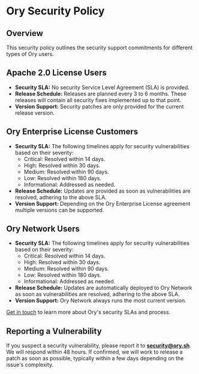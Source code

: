 # Ory Security Policy

## Overview

This security policy outlines the security support commitments for different
types of Ory users.

## Apache 2.0 License Users

- **Security SLA:** No security Service Level Agreement (SLA) is provided.
- **Release Schedule:** Releases are planned every 3 to 6 months. These releases
  will contain all security fixes implemented up to that point.
- **Version Support:** Security patches are only provided for the current
  release version.

## Ory Enterprise License Customers

- **Security SLA:** The following timelines apply for security vulnerabilities
  based on their severity:
  - Critical: Resolved within 14 days.
  - High: Resolved within 30 days.
  - Medium: Resolved within 90 days.
  - Low: Resolved within 180 days.
  - Informational: Addressed as needed.
- **Release Schedule:** Updates are provided as soon as vulnerabilities are
  resolved, adhering to the above SLA.
- **Version Support:** Depending on the Ory Enterprise License agreement
  multiple versions can be supported.

## Ory Network Users

- **Security SLA:** The following timelines apply for security vulnerabilities
  based on their severity:
  - Critical: Resolved within 14 days.
  - High: Resolved within 30 days.
  - Medium: Resolved within 90 days.
  - Low: Resolved within 180 days.
  - Informational: Addressed as needed.
- **Release Schedule:** Updates are automatically deployed to Ory Network as
  soon as vulnerabilities are resolved, adhering to the above SLA.
- **Version Support:** Ory Network always runs the most current version.

[Get in touch](https://www.ory.sh/contact/) to learn more about Ory's security
SLAs and process.

## Reporting a Vulnerability

If you suspect a security vulnerability, please report it to
**[security@ory.sh](mailto:security@ory.sh)**. We will respond within 48 hours.
If confirmed, we will work to release a patch as soon as possible, typically
within a few days depending on the issue's complexity.

